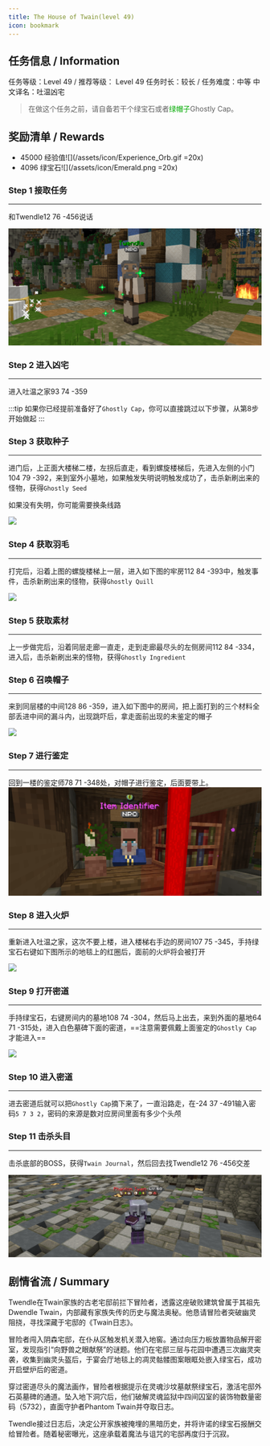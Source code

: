```yaml
---
title: The House of Twain(level 49)
icon: bookmark
---
```


## 任务信息 / Information
任务等级：Level 49 / 推荐等级： Level 49
任务时长：较长 / 任务难度：中等
中文译名：吐温凶宅

>在做这个任务之前，请自备若干个绿宝石或者<font color=00AA00>绿帽子</font>Ghostly Cap。

## 奖励清单 / Rewards

+ 45000 经验值![](/assets/icon/Experience_Orb.gif =20x)
+ 4096 绿宝石![](/assets/icon/Emerald.png =20x)

### Step 1 接取任务
---

和<NPC>Twendle</NPC><CC>12 76 -456</CC>说话

![](/assets/img/lv49-2.png)

### Step 2 进入凶宅
---
进入吐温之家<CC>93 74 -359</CC>

:::tip
如果你已经提前准备好了`Ghostly Cap`，你可以直接跳过以下步骤，从第8步开始做起
:::

### Step 3 获取种子
---
进门后，上正面大楼梯二楼，左拐后直走，看到螺旋楼梯后，先进入左侧的小门<CC>104 79 -392</CC>，来到室外小墓地，如果触发失明说明触发成功了，击杀新刷出来的怪物，获得`Ghostly Seed`

 如果没有失明，你可能需要换条线路

![](/assets/img/lv49-1.jpg)

### Step 4 获取羽毛
--- 
打完后，沿着上图的螺旋楼梯上一层，进入如下图的牢房<CC>112 84 -393</CC>中，触发事件，击杀新刷出来的怪物，获得`Ghostly Quill`

![](/assets/img/lv49-2.jpg)

### Step 5 获取素材
---
上一步做完后，沿着同层走廊一直走，走到走廊最尽头的左侧房间<CC>112 84 -334</CC>，进入后，击杀新刷出来的怪物，获得`Ghostly Ingredient`

### Step 6 召唤帽子
--- 
来到同层楼的中间<CC>128 86 -359</CC>，进入如下图中的房间，把上面打到的三个材料全部丢进中间的漏斗内，出现跳吓后，拿走面前出现的未鉴定的帽子

![](/assets/img/lv49-3.jpg)

### Step 7 进行鉴定
--- 
回到一楼的鉴定师<CC>78 71 -348</CC>处，对帽子进行鉴定，后面要带上。
![](/assets/img/lv49-1.png)

### Step 8 进入火炉
--- 
重新进入吐温之家，这次不要上楼，进入楼梯右手边的房间<CC>107 75 -345</CC>，手持绿宝石右键如下图所示的地毯上的红圈后，面前的火炉将会被打开

![](/assets/img/lv49-4.jpg)


### Step 9 打开密道
--- 

手持绿宝石，右键房间内的墓地<CC>108 74 -304</CC>，然后马上出去，来到外面的墓地<CC>64 71 -315</CC>处，进入白色墓碑下面的密道，==注意需要佩戴上面鉴定的`Ghostly Cap`才能进入==

![](/assets/img/lv49-5.jpg)
### Step 10 进入密道
--- 
进去密道后就可以把`Ghostly Cap`摘下来了，一直沿路走，在<CC>-24 37 -491</CC>输入密码`5 7 3 2`，密码的来源是数对应房间里面有多少个头颅

### Step 11 击杀头目
---
击杀底部的BOSS，获得`Twain Journal`，然后回去找<NPC>Twendle</NPC><CC>12 76 -456</CC>交差

![](/assets/img/lv49-4.png)



## 剧情省流 / Summary
Twendle在Twain家族的古老宅邸前拦下冒险者，透露这座破败建筑曾属于其祖先Dwendle Twain，内部藏有家族失传的历史与魔法奥秘。他恳请冒险者突破幽灵阻挠，寻找深藏于宅邸的《Twain日志》。

冒险者闯入阴森宅邸，在仆从区触发机关潜入地窖。通过向压力板放置物品解开密室，发现指引“向野兽之眼献祭”的谜题。他们在宅邸三层与花园中遭遇三次幽灵突袭，收集到幽灵头盔后，于宴会厅地毯上的凋灵骷髅图案眼眶处嵌入绿宝石，成功开启壁炉后的密道。

穿过密道尽头的魔法画作，冒险者根据提示在灵魂沙坟墓献祭绿宝石，激活宅邸外石英墓碑的通道。坠入地下洞穴后，他们破解灵魂监狱中四间囚室的装饰物数量密码（5732），直面守护者Phantom Twain并夺取日志。

Twendle接过日志后，决定公开家族被掩埋的黑暗历史，并将许诺的绿宝石报酬交给冒险者。随着秘密曝光，这座承载着魔法与诅咒的宅邸再度归于沉寂。